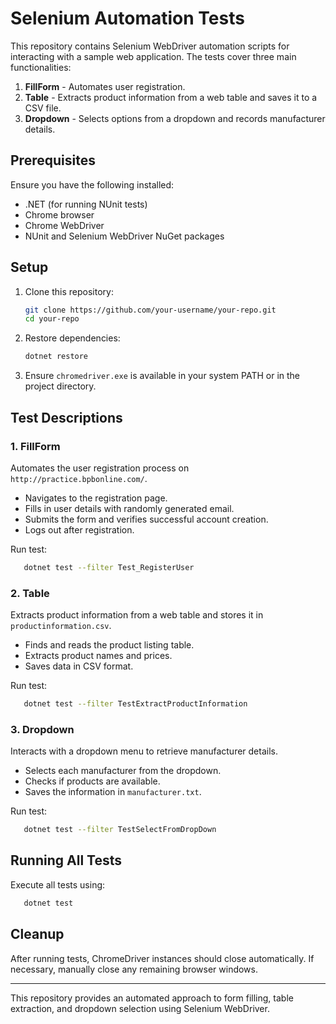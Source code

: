 # Selenium Automation Tests

This repository contains Selenium WebDriver automation scripts for interacting with a sample web application. The tests cover three main functionalities:

1. **FillForm** - Automates user registration.
2. **Table** - Extracts product information from a web table and saves it to a CSV file.
3. **Dropdown** - Selects options from a dropdown and records manufacturer details.

## Prerequisites

Ensure you have the following installed:
- .NET (for running NUnit tests)
- Chrome browser
- Chrome WebDriver
- NUnit and Selenium WebDriver NuGet packages

## Setup

1. Clone this repository:
   ```sh
   git clone https://github.com/your-username/your-repo.git
   cd your-repo
   ```
2. Restore dependencies:
   ```sh
   dotnet restore
   ```
3. Ensure `chromedriver.exe` is available in your system PATH or in the project directory.

## Test Descriptions

### 1. FillForm
Automates the user registration process on `http://practice.bpbonline.com/`.

- Navigates to the registration page.
- Fills in user details with randomly generated email.
- Submits the form and verifies successful account creation.
- Logs out after registration.

Run test:
```sh
   dotnet test --filter Test_RegisterUser
```

### 2. Table
Extracts product information from a web table and stores it in `productinformation.csv`.

- Finds and reads the product listing table.
- Extracts product names and prices.
- Saves data in CSV format.

Run test:
```sh
   dotnet test --filter TestExtractProductInformation
```

### 3. Dropdown
Interacts with a dropdown menu to retrieve manufacturer details.

- Selects each manufacturer from the dropdown.
- Checks if products are available.
- Saves the information in `manufacturer.txt`.

Run test:
```sh
   dotnet test --filter TestSelectFromDropDown
```

## Running All Tests
Execute all tests using:
```sh
   dotnet test
```

## Cleanup
After running tests, ChromeDriver instances should close automatically. If necessary, manually close any remaining browser windows.

---

This repository provides an automated approach to form filling, table extraction, and dropdown selection using Selenium WebDriver.

